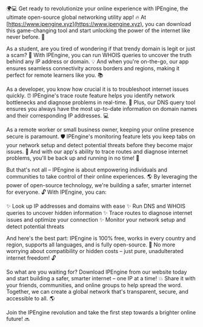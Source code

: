 🌍💻 Get ready to revolutionize your online experience with IPEngine, the ultimate open-source global networking utility app! 🔥 At [https://www.ipengine.xyz](https://www.ipengine.xyz), you can download this game-changing tool and start unlocking the power of the internet like never before. 🚀

As a student, are you tired of wondering if that trendy domain is legit or just a scam? 🤔 With IPEngine, you can run WHOIS queries to uncover the truth behind any IP address or domain. 💡 And when you're on-the-go, our app ensures seamless connectivity across borders and regions, making it perfect for remote learners like you. 📚

As a developer, you know how crucial it is to troubleshoot internet issues quickly. ⏰ IPEngine's trace route feature helps you identify network bottlenecks and diagnose problems in real-time. 🔧 Plus, our DNS query tool ensures you always have the most up-to-date information on domain names and their corresponding IP addresses. 💻

As a remote worker or small business owner, keeping your online presence secure is paramount. 🛡️ IPEngine's monitoring feature lets you keep tabs on your network setup and detect potential threats before they become major issues. 🚨 And with our app's ability to trace routes and diagnose internet problems, you'll be back up and running in no time! 💪

But that's not all – IPEngine is about empowering individuals and communities to take control of their online experiences. 🌎 By leveraging the power of open-source technology, we're building a safer, smarter internet for everyone. 🔓 With IPEngine, you can:

✨ Look up IP addresses and domains with ease
✨ Run DNS and WHOIS queries to uncover hidden information
✨ Trace routes to diagnose internet issues and optimize your connection
✨ Monitor your network setup and detect potential threats

And here's the best part: IPEngine is 100% free, works in every country and region, supports all languages, and is fully open-source. 🌟 No more worrying about compatibility or hidden costs – just pure, unadulterated internet freedom! 🔓

So what are you waiting for? Download IPEngine from our website today and start building a safer, smarter internet – one IP at a time! 💥 Share it with your friends, communities, and online groups to help spread the word. Together, we can create a global network that's transparent, secure, and accessible to all. 🌎

Join the IPEngine revolution and take the first step towards a brighter online future! 🔜